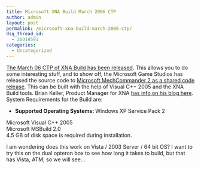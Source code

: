 ```yaml
---
title: Microsoft XNA Build March 2006 CTP
author: admin
layout: post
permalink: /microsoft-xna-build-march-2006-ctp/
dsq_thread_id:
  - 26014591
categories:
  - Uncategorized
---
```

[The March 06 CTP of XNA Build has been released][1]. This allows you to do some interesting stuff, and to show off, the Microsoft Game Studios has released the source code to [Microsoft MechCommander 2 as a shared code release][2]. This can be built with the help of Visual C++ 2005 and the XNA Build tools. Brian Keller, Product Manager for XNA [has info on his blog here][3]. System Requirements for the Build are:

<span></p> <div class=downloadInfo> 

<ul>
  <li>
    <b>Supported Operating Systems: </b>Windows XP Service Pack 2
  </li>
</ul></div> 

<p>
  Microsoft Visual C++ 2005<br />Microsoft MSBuild 2.0<br />4.5 GB of disk space is required during installation.
</p>

<p>
  I am wondering does this work on Vista&nbsp;/ 2003 Server / 64 bit OS? I want to try this on the dual opteron box to see how long it takes to build, but that has Vista, ATM, so we will see&#8230;
</p>

<p>
  </span>
</p>

 [1]: http://www.microsoft.com/downloads/info.aspx?na=22&p=3&SrcDisplayLang=en&SrcCategoryId=&SrcFamilyId=&u=%2fdownloads%2fdetails.aspx%3fFamilyID%3d868fe562-5ded-4bb1-8648-708d3481bda3%26DisplayLang%3den
 [2]: http://www.microsoft.com/downloads/info.aspx?na=22&p=4&SrcDisplayLang=en&SrcCategoryId=&SrcFamilyId=&u=%2fdownloads%2fdetails.aspx%3fFamilyID%3d6d790cde-c3e5-46be-b3a5-729581269a9c%26DisplayLang%3den
 [3]: http://blogs.msdn.com/briankel/archive/2006/03/19/555230.aspx